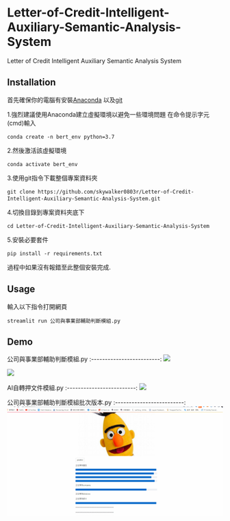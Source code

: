# Letter-of-Credit-Intelligent-Auxiliary-Semantic-Analysis-System
Letter of Credit Intelligent Auxiliary Semantic Analysis System

## Installation
首先確保你的電腦有安裝[Anaconda](https://www.anaconda.com/products/individual)
以及[git](https://git-scm.com/downloads)


1.強烈建議使用Anaconda建立虛擬環境以避免一些環境問題
在命令提示字元(cmd)輸入
```
conda create -n bert_env python=3.7
```
2.然後激活該虛擬環境
```
conda activate bert_env
```
3.使用git指令下載整個專案資料夾
```
git clone https://github.com/skywalker0803r/Letter-of-Credit-Intelligent-Auxiliary-Semantic-Analysis-System.git
```
4.切換目錄到專案資料夾底下
```
cd Letter-of-Credit-Intelligent-Auxiliary-Semantic-Analysis-System
```
5.安裝必要套件
```
pip install -r requirements.txt
```
過程中如果沒有報錯至此整個安裝完成.

## Usage

輸入以下指令打開網頁
```
streamlit run 公司與事業部輔助判斷模組.py
```

## Demo

公司與事業部輔助判斷模組.py
:-------------------------:
![](https://github.com/skywalker0803r/Product_Data_SQuAD/blob/main/gif/vjsai-saghl.gif)

![](https://github.com/skywalker0803r/Product_Data_SQuAD/blob/main/gif/n3p2x-7uqg8.gif)

AI自轉押文件模組.py
:-------------------------:
![](https://github.com/skywalker0803r/Letter-of-Credit-Intelligent-Auxiliary-Semantic-Analysis-System/blob/main/gif/wcht2-yhmrz.gif)

公司與事業部輔助判斷模組批次版本.py
:-------------------------:
![](https://github.com/skywalker0803r/Letter-of-Credit-Intelligent-Auxiliary-Semantic-Analysis-System/blob/main/gif/demo1.gif)
